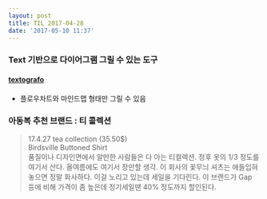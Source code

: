 ```yaml
---
layout: post
title: TIL 2017-04-28
date: '2017-05-10 11:37'
---
```


### Text 기반으로 다이어그램 그릴 수 있는 도구

#### [textografo](https://app.textografo.com/zvub)
* 플로우차트와 마인드맵 형태만 그릴 수 있음

### 아동복 추천 브랜드 : 티 콜렉션

> 17.4.27 tea collection (35.50$)   
> Birdsville Buttoned Shirt  
> 품질이나 디자인면에서 알만한 사람들은 다 아는 티컬렉션. 정후 옷의 1/3 정도를 여기서 산다. 올여름에도 여기서 장만할 생각. 이 회사의 꽃무늬 셔츠는 애들입혀놓으면 정말 화사하다. 이걸 노리고 있는데 세일을 기다린다. 이 브랜드가 Gap 등에 비해 가격이 좀 높은데 정기세일땐 40% 정도까지 할인된다.
